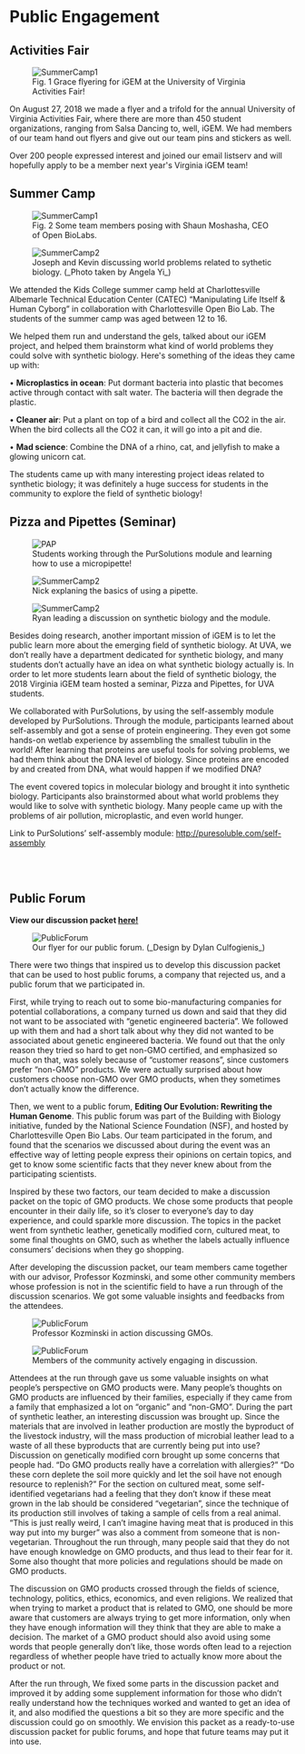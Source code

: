 # Public Engagement

## Activities Fair  

<figure>
	<img src="/images/HumanPractices/ActivitiesFair.png" alt="SummerCamp1">
	<figcaption>Fig. 1 Grace flyering for iGEM at the University of Virginia Activities Fair!  </figcaption>
</figure>


On August 27, 2018 we made a flyer and a trifold for the annual University of Virginia Activities Fair, where there are more than 450 student organizations, ranging from Salsa Dancing to, well, iGEM. We had members of our team hand out flyers and give out our team pins and stickers as well.

Over 200 people expressed interest and joined our email listserv and will hopefully apply to be a member next year's Virginia iGEM team!

## Summer Camp

<figure>
	<img src="/images/HumanPractices/UVA2018_Outreach.jpg" alt="SummerCamp1">
	<figcaption>Fig. 2 Some team members posing with Shaun Moshasha, CEO of Open BioLabs.  </figcaption>
</figure>

<figure>
	<img src="/images/HumanPractices/UVA2018_Outreach1.jpg" alt=SummerCamp2>
	<figcaption> Joseph and Kevin discussing world problems related to sythetic biology. (_Photo taken by Angela Yi_) </figcaption>
</figure>

We attended the Kids College summer camp held at Charlottesville Albemarle Technical Education Center (CATEC) “Manipulating Life Itself & Human Cyborg” in collaboration with Charlottesville Open Bio Lab. The students of the summer camp was aged between 12 to 16.

We helped them run and understand the gels, talked about our iGEM project, and helped them brainstorm what kind of world problems they could solve with synthetic biology. Here's something of the ideas they came up with:

•  **Microplastics in ocean**: Put dormant bacteria into plastic that becomes active through contact with salt water. The bacteria will then degrade the plastic.   

•  **Cleaner air**: Put a plant on top of a bird and collect all the CO2 in the air. When the bird collects all the CO2 it can, it will go into a pit and die. 

•  **Mad science**: Combine the DNA of a rhino, cat, and jellyfish to make a glowing unicorn cat. 

The students came up with many interesting project ideas related to synthetic biology; it was definitely a huge success for students in the community to explore the field of synthetic biology!

## Pizza and Pipettes (Seminar)   

<figure>
	<img src="/images/HumanPractices/PAP1.jpg" alt=PAP>
	<figcaption> Students working through the PurSolutions module and learning how to use a micropipette! </figcaption>
</figure>

<figure>
	<img src="/images/HumanPractices/PAP2.jpg" alt=SummerCamp2>
	<figcaption> Nick explaning the basics of using a pipette. </figcaption>
</figure>

<figure>
	<img src="/images/HumanPractices/PAP3.jpg" alt=SummerCamp2>
	<figcaption> Ryan leading a discussion on synthetic biology and the module.</figcaption>
</figure>

Besides doing research, another important mission of iGEM is to let the public learn more about the emerging field of synthetic biology. At UVA, we don’t really have a department dedicated for synthetic biology, and many students don’t actually have an idea on what synthetic biology actually is. In order to let more students learn about the field of synthetic biology, the 2018 Virginia iGEM team hosted a seminar, Pizza and Pipettes, for UVA students. 

We collaborated with PurSolutions, by using the self-assembly module developed by PurSolutions. Through the module, participants learned about self-assembly and got a sense of protein engineering. They even got some hands-on wetlab experience by assembling the smallest tubulin in the world! After learning that proteins are useful tools for solving problems, we had them think about the DNA level of biology. Since proteins are encoded by and created from DNA, what would happen if we modified DNA? 

The event covered topics in molecular biology and brought it into synthetic biology. Participants also brainstormed about what world problems they would like to solve with synthetic biology. Many people came up with the problems of air pollution, microplastic, and even world hunger. 


Link to PurSolutions’ self-assembly module: <a href="http://puresoluble.com/self-assembly" target="_blank">http://puresoluble.com/self-assembly</a>

<br>
<br>

## Public Forum

<strong>View our discussion packet <a href="http://2018.igem.org/wiki/images/5/5d/T--Virginia--2018_Discussion_Packet.pdf" target="_blank">here!</a></strong>

<figure>
	<img src="/images/HumanPractices/Forum.png" alt=PublicForum>
	<figcaption> Our flyer for our public forum. (_Design by Dylan Culfogienis_) </figcaption>
</figure>

There were two things that inspired us to develop this discussion packet that can be used to host public forums, a company that rejected us, and a public forum that we participated in.

First, while trying to reach out to some bio-manufacturing companies for potential collaborations, a company turned us down and said that they did not want to be associated with “genetic engineered bacteria”. We followed up with them and had a short talk about why they did not wanted to be associated about genetic engineered bacteria. We found out that the only reason they tried so hard to get non-GMO certified, and emphasized so much on that, was solely because of “customer reasons”, since customers prefer “non-GMO” products. We were actually surprised about how customers choose non-GMO over GMO products, when they sometimes don’t actually know the difference. 

Then, we went to a public forum, <b>Editing Our Evolution: Rewriting the Human Genome</b>. This public forum was part of the Building with Biology initiative, funded by the National Science Foundation (NSF), and hosted by Charlottesville Open Bio Labs. Our team participated in the forum, and found that the scenarios we discussed about during the event was an effective way of letting people express their opinions on certain topics, and get to know some scientific facts that they never knew about from the participating scientists. 

Inspired by these two factors, our team decided to make a discussion packet on the topic of GMO products. We chose some products that people encounter in their daily life, so it’s closer to everyone’s day to day experience, and could sparkle more discussion. The topics in the packet went from synthetic leather, genetically modified corn, cultured meat, to some final thoughts on GMO, such as whether the labels actually influence consumers’ decisions when they go shopping. 

After developing the discussion packet, our team members came together with our advisor, Professor Kozminski, and some other community members whose profession is not in the scientific field to have a run through of the discussion scenarios. We got some valuable insights and feedbacks from the attendees. 


<figure>
	<img src="/images/HumanPractices/forum2.jpg" alt=PublicForum>
	<figcaption>Professor Kozminski in action discussing GMOs. </figcaption>
</figure>

<figure>
	<img src="/images/HumanPractices/forum3.jpg" alt=PublicForum>
	<figcaption> Members of the community actively engaging in discussion. </figcaption>
</figure>


Attendees at the run through gave us some valuable insights on what people’s perspective on GMO products were. Many people’s thoughts on GMO products are influenced by their families, especially if they came from a family that emphasized a lot on “organic” and “non-GMO”. During the part of synthetic leather, an interesting discussion was brought up. Since the materials that are involved in leather production are mostly the byproduct of the livestock industry, will the mass production of microbial leather lead to a waste of all these byproducts that are currently being put into use? Discussion on genetically modified corn brought up some concerns that people had. “Do GMO products really have a correlation with allergies?” “Do these corn deplete the soil more quickly and let the soil have not enough resource to replenish?” For the section on cultured meat, some self-identified vegetarians had a feeling that they don’t know if these meat grown in the lab should be considered “vegetarian”, since the technique of its production still involves of taking a sample of cells from a real animal. “This is just really weird, I can’t imagine having meat that is produced in this way put into my burger” was also a comment from someone that is non-vegetarian. Throughout the run through, many people said that they do not have enough knowledge on GMO products, and thus lead to their fear for it. Some also thought that more policies and regulations should be made on GMO products. 

The discussion on GMO products crossed through the fields of science, technology, politics, ethics, economics, and even religions. We realized that when trying to market a product that is related to GMO, one should be more aware that customers are always trying to get more information, only when they have enough information will they think that they are able to make a decision. The market of a GMO product should also avoid using some words that people generally don’t like, those words often lead to a rejection regardless of whether people have tried to actually know more about the product or not. 

After the run through, We fixed some parts in the discussion packet and improved it by adding some supplement information for those who didn’t really understand how the techniques worked and wanted to get an idea of it, and also modified the questions a bit so they are more specific and the discussion could go on smoothly. We envision this packet as a ready-to-use discussion packet for public forums, and hope that future teams may put it into use.
